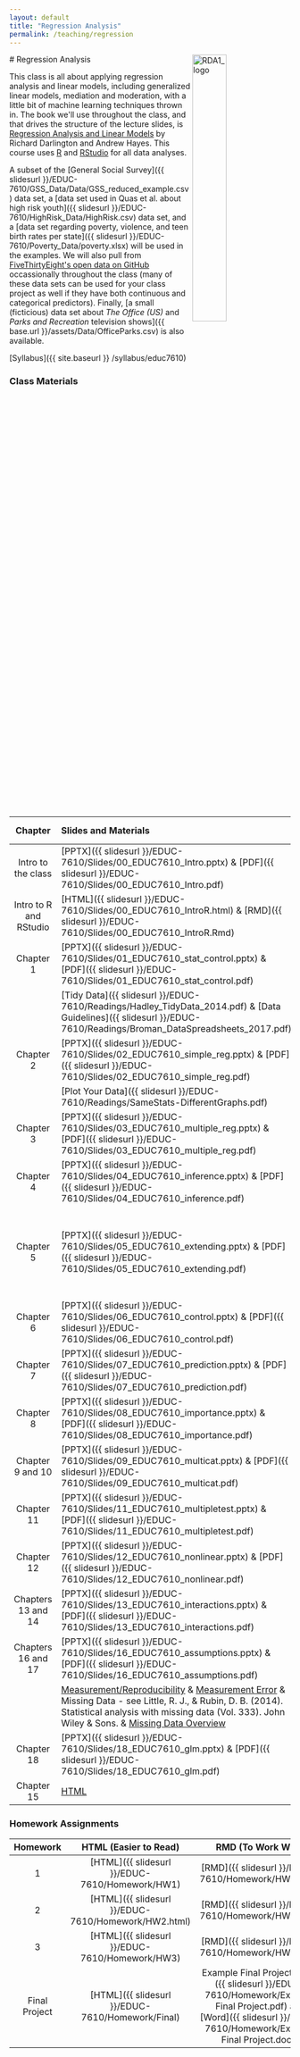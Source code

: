 ```yaml
---
layout: default
title: "Regression Analysis"
permalink: /teaching/regression
---
```


<img src="{{ site.baseurl }}/assets/images/RDA2_logo.png" alt="RDA1_logo" width="35%" align="right">
# Regression Analysis

This class is all about applying regression analysis and linear models, including generalized linear models, mediation and moderation, with a little bit of machine learning techniques thrown in. The book we'll use throughout the class, and that drives the structure of the lecture slides, is [Regression Analysis and Linear Models](https://www.guilford.com/books/Regression-Analysis-and-Linear-Models/Darlington-Hayes/9781462521135/reviews) by Richard Darlington and Andrew Hayes. This course uses [R](https://www.r-project.org/) and [RStudio](https://www.rstudio.com/) for all data analyses. 

A subset of the [General Social Survey]({{ slidesurl }}/EDUC-7610/GSS_Data/Data/GSS_reduced_example.csv) data set, a [data set used in Quas et al. about high risk youth]({{ slidesurl }}/EDUC-7610/HighRisk_Data/HighRisk.csv) data set, and a [data set regarding poverty, violence, and teen birth rates per state]({{ slidesurl }}/EDUC-7610/Poverty_Data/poverty.xlsx) will be used in the examples. We will also pull from [FiveThirtyEight's open data on GitHub](https://github.com/fivethirtyeight/data) occassionally throughout the class (many of these data sets can be used for your class project as well if they have both continuous and categorical predictors). Finally, [a small (ficticious) data set about *The Office (US)* and *Parks and Recreation* television shows]({{ base.url }}/assets/Data/OfficeParks.csv) is also available.


[Syllabus]({{ site.baseurl }} /syllabus/educ7610)

### Class Materials

| Chapter                |  Slides and Materials   |  Recorded Lecture      |  Examples          |
|:----------------------:|:------------------------|:-----------------------|:-------------------|
| Intro to the class     | [PPTX]({{ slidesurl }}/EDUC-7610/Slides/00_EDUC7610_Intro.pptx)          & [PDF]({{ slidesurl }}/EDUC-7610/Slides/00_EDUC7610_Intro.pdf)        | [Recorded Lecture]() |  |    
| Intro to R and RStudio | [HTML]({{ slidesurl }}/EDUC-7610/Slides/00_EDUC7610_IntroR.html)         & [RMD]({{ slidesurl }}/EDUC-7610/Slides/00_EDUC7610_IntroR.Rmd)       | [Recorded Lecture]() |  |
| Chapter 1              | [PPTX]({{ slidesurl }}/EDUC-7610/Slides/01_EDUC7610_stat_control.pptx)   & [PDF]({{ slidesurl }}/EDUC-7610/Slides/01_EDUC7610_stat_control.pdf) | [Recorded Lecture]() | [Examples]({{ slidesurl }}/EDUC-7610/Slides/01_EDUC7610_stat_control_example.html) |
|                        | [Tidy Data]({{ slidesurl }}/EDUC-7610/Readings/Hadley_TidyData_2014.pdf) & [Data Guidelines]({{ slidesurl }}/EDUC-7610/Readings/Broman_DataSpreadsheets_2017.pdf) | |
| Chapter 2              | [PPTX]({{ slidesurl }}/EDUC-7610/Slides/02_EDUC7610_simple_reg.pptx)     & [PDF]({{ slidesurl }}/EDUC-7610/Slides/02_EDUC7610_simple_reg.pdf)   | [Recorded Lecture]() | [Examples]({{ slidesurl }}/EDUC-7610/Slides/02_EDUC7610_simple_reg_example.html) |
|                        | [Plot Your Data]({{ slidesurl }}/EDUC-7610/Readings/SameStats-DifferentGraphs.pdf) | |
| Chapter 3              | [PPTX]({{ slidesurl }}/EDUC-7610/Slides/03_EDUC7610_multiple_reg.pptx)   & [PDF]({{ slidesurl }}/EDUC-7610/Slides/03_EDUC7610_multiple_reg.pdf) | [Recorded Lecture]() | [Examples]({{ slidesurl }}/EDUC-7610/Slides/03_EDUC7610_multiple_reg_example) |
| Chapter 4              | [PPTX]({{ slidesurl }}/EDUC-7610/Slides/04_EDUC7610_inference.pptx)      & [PDF]({{ slidesurl }}/EDUC-7610/Slides/04_EDUC7610_inference.pdf)    | [Recorded Lecture]() | [Examples]({{ slidesurl }}/EDUC-7610/Slides/04_EDUC7610_inference_example) |
| Chapter 5              | [PPTX]({{ slidesurl }}/EDUC-7610/Slides/05_EDUC7610_extending.pptx)      & [PDF]({{ slidesurl }}/EDUC-7610/Slides/05_EDUC7610_extending.pdf)    | [Recorded Lecture]() | [Examples]({{ slidesurl }}/EDUC-7610/Slides/05_EDUC7610_extending_example) & [Review 1]({{ slidesurl }}/EDUC-7610/Slides/20_Review_Interpretation.pdf) & [Review 2]({{ slidesurl }}/EDUC-7610/Slides/20_Review_Slope_Correlation.pptx) & [Review 3]({{ slidesurl }}/EDUC-7610/Slides/20_Review_Slope_Correlation.pdf) |
| Chapter 6              | [PPTX]({{ slidesurl }}/EDUC-7610/Slides/06_EDUC7610_control.pptx)        & [PDF]({{ slidesurl }}/EDUC-7610/Slides/06_EDUC7610_control.pdf)      | [Recorded Lecture]() | [Examples]({{ slidesurl }}/EDUC-7610/Slides/06_EDUC7610_control_example) |
| Chapter 7              | [PPTX]({{ slidesurl }}/EDUC-7610/Slides/07_EDUC7610_prediction.pptx)     & [PDF]({{ slidesurl }}/EDUC-7610/Slides/07_EDUC7610_prediction.pdf)   | [Recorded Lecture]() | [Examples]({{ slidesurl }}/EDUC-7610/Slides/07_EDUC7610_prediction_example) |
| Chapter 8              | [PPTX]({{ slidesurl }}/EDUC-7610/Slides/08_EDUC7610_importance.pptx)     & [PDF]({{ slidesurl }}/EDUC-7610/Slides/08_EDUC7610_importance.pdf)   | [Recorded Lecture]() | [Examples]({{ slidesurl }}/EDUC-7610/Slides/08_EDUC7610_importance_example) |
| Chapter 9 and 10       | [PPTX]({{ slidesurl }}/EDUC-7610/Slides/09_EDUC7610_multicat.pptx)       & [PDF]({{ slidesurl }}/EDUC-7610/Slides/09_EDUC7610_multicat.pdf)     | [Recorded Lecture]() | [Examples]({{ slidesurl }}/EDUC-7610/Slides/09_EDUC7610_multicat_example) |
| Chapter 11             | [PPTX]({{ slidesurl }}/EDUC-7610/Slides/11_EDUC7610_multipletest.pptx)   & [PDF]({{ slidesurl }}/EDUC-7610/Slides/11_EDUC7610_multipletest.pdf) | [Recorded Lecture]() | [Examples]({{ slidesurl }}/EDUC-7610/Slides/11_EDUC7610_multipletest_example) |
| Chapter 12             | [PPTX]({{ slidesurl }}/EDUC-7610/Slides/12_EDUC7610_nonlinear.pptx)      & [PDF]({{ slidesurl }}/EDUC-7610/Slides/12_EDUC7610_nonlinear.pdf)    | [Recorded Lecture]() | [Examples]({{ slidesurl }}/EDUC-7610/Slides/12_EDUC7610_nonlinear_example) |
| Chapters 13 and 14     | [PPTX]({{ slidesurl }}/EDUC-7610/Slides/13_EDUC7610_interactions.pptx)   & [PDF]({{ slidesurl }}/EDUC-7610/Slides/13_EDUC7610_interactions.pdf) | [Recorded Lecture]() | [Examples]({{ slidesurl }}/EDUC-7610/Slides/13_EDUC7610_interactions_example) & [Review Material]({{ slidesurl }}/EDUC-7610/Slides/20_Review_Interactions.pdf) |
| Chapters 16 and 17     | [PPTX]({{ slidesurl }}/EDUC-7610/Slides/16_EDUC7610_assumptions.pptx)    & [PDF]({{ slidesurl }}/EDUC-7610/Slides/16_EDUC7610_assumptions.pdf)  | | [Examples]({{ slidesurl }}/EDUC-7610/Slides/16_EDUC7610_assumptions_example.html) |
|                        | [Measurement/Reproducibility](http://science.sciencemag.org/content/sci/355/6325/584.full.pdf) & [Measurement Error](http://www.quantpsy.org/pubs/cole_preacher_2014.pdf) & Missing Data - see Little, R. J., & Rubin, D. B. (2014). Statistical analysis with missing data (Vol. 333). John Wiley & Sons. & [Missing Data Overview](http://journals.sagepub.com/doi/pdf/10.1177/1094428114548590) | | [Resampling Examples]({{ slidesurl }}/EDUC-7610/Slides/20_EDUC7610_bootstrap.html) |
| Chapter 18             | [PPTX]({{ slidesurl }}/EDUC-7610/Slides/18_EDUC7610_glm.pptx)            & [PDF]({{ slidesurl }}/EDUC-7610/Slides/18_EDUC7610_glm.pdf) | | [Examples]({{ slidesurl }}/EDUC-7610/Slides/18_EDUC7610_glm_example) |
| Chapter 15             | [HTML](https://tysonstanley.github.io/Workshops/MediationAnalysis.html)  | | [Examples]({{ slidesurl }}/EDUC-7610/Slides/15_EDUC7610_mediation_example) |

### Homework Assignments

| Homework | HTML (Easier to Read) | RMD (To Work With) |
|:--------:|:---------------------:|:------------------:|
| 1        | [HTML]({{ slidesurl }}/EDUC-7610/Homework/HW1) | [RMD]({{ slidesurl }}/EDUC-7610/Homework/HW1.Rmd) |
| 2        | [HTML]({{ slidesurl }}/EDUC-7610/Homework/HW2.html) | [RMD]({{ slidesurl }}/EDUC-7610/Homework/HW2.Rmd) |
| 3        | [HTML]({{ slidesurl }}/EDUC-7610/Homework/HW3) | [RMD]({{ slidesurl }}/EDUC-7610/Homework/HW3.Rmd) |
| Final Project | [HTML]({{ slidesurl }}/EDUC-7610/Homework/Final) | Example Final Project [PDF]({{ slidesurl }}/EDUC-7610/Homework/Example Final Project.pdf) and [Word]({{ slidesurl }}/EDUC-7610/Homework/Example Final Project.docx) |


